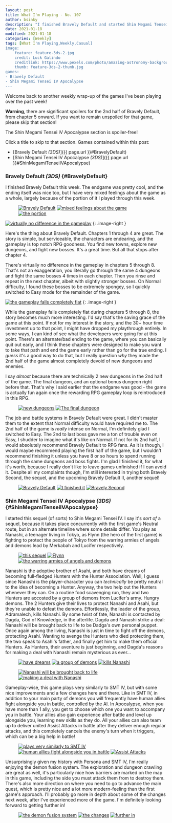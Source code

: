 ```yaml
---
layout: post
title: What I'm Playing - No. 107
author: bsinky
description: "I finished Bravely Default and started Shin Megami Tensei IV Apocalypse."
date: 2021-01-18
modified: 2021-01-18
categories: [Weekly]
tags: [What I'm Playing,Weekly,Casual]
image:
    feature: feature-3ds-2.jpg
    credit: Luck Galindo
    creditlink: https://www.pexels.com/photo/amazing-astronomy-background-bright-544268/
    thumb: feature-3ds-2-thumb.jpg
games:
- Bravely Default
- Shin Megami Tensei IV Apocalypse
---
```


Welcome back to another weekly wrap-up of the games I've been playing over the
past week!

**Warning**, there are significant spoilers for the 2nd half of Bravely Default,
from chapter 5 onward. If you want to remain unspoiled for that game, please
skip that section!

The Shin Megami Tensei IV Apocalypse section is spoiler-free!

Click a title to skip to that section. Games contained within this post:

 - [Bravely Default *(3DS)*]({{ page.url }}#BravelyDefault)
 - [Shin Megami Tensei IV Apocalypse *(3DS)*]({{ page.url }}#ShinMegamiTenseiIVApocalypse)

<!--more-->

### Bravely Default *(3DS)*    {#BravelyDefault}

I finished Bravely Default this week. The endgame was pretty cool, and the
ending itself was nice too, but I have very mixed feelings about the game as a
whole, largely because of the portion of it I played through this week.

<figure class="third">
    <a href="https://i.imgur.com/gEb97Qs.png"><img src="https://i.imgur.com/gEb97Qsm.png" alt="Bravely Default"/></a>
    <a href="https://i.imgur.com/Ecypb3V.png"><img src="https://i.imgur.com/Ecypb3Vm.png" alt="mixed feelings about the game"/></a>
    <a href="https://i.imgur.com/hJbuUGa.png"><img src="https://i.imgur.com/hJbuUGam.png" alt="the portion"/></a>
</figure>

[![virtually no difference in the gameplay](https://i.imgur.com/VF2MEgvm.png)](https://i.imgur.com/VF2MEgv.png)
{: .image-right }

Here's the thing about Bravely Default. Chapters 1 through 4 are great. The
story is simple, but serviceable, the characters are endearing, and the gameplay
is top notch RPG goodness. You find new towns, explore new dungeons, and fight
new bosses. It's a great time. But all that stops after chapter 4.

There's virtually no difference in the gameplay in chapters 5 through 8. That's
not an exaggeration, you literally go through the same 4 dungeons and fight the
same bosses 4 times in each chapter. Then you rinse and repeat in the next
chapter, albeit with slightly stronger bosses. On Normal difficulty, I found
these bosses to be extremely spongey, so I quickly switched to Easy mode for the
remainder of the game.

[![the gameplay falls completely flat](https://i.imgur.com/UMUQpF2m.png)](https://i.imgur.com/UMUQpF2.png)
{: .image-right }

While the gameplay falls completely flat during chapters 5 through 8, the story
becomes much more interesting. I'd say that's the saving grace of the game at
this point. If not for my interest in the story, and the 30+ hour time
investment up to that point, I might have dropped my playthrough entirely. In
some ways, I can kind of see what the developers were going for at this point.
There's an alternate/bad ending to the game, where you can basically quit out
early, and I think these chapters were designed to make you want to take that
path and end the game early rather than go for the true ending. I *guess* it's a
good way to do that, but I really question *why* they made the 2nd half of the
game almost completely devoid of new dungeons and enemies.

I say *almost* because there are technically 2 new dungeons in the 2nd half of
the game. The final dungeon, and an optional bonus dungeon right before that.
That's why I said earlier that the endgame was good - the game is actually fun
again once the rewarding RPG gameplay loop is reintroduced in this RPG.

<figure class="half">
    <a href="https://i.imgur.com/GvLsI7L.png"><img src="https://i.imgur.com/GvLsI7Lm.png" alt="new dungeons"/></a>
    <a href="https://i.imgur.com/LqRekT0.png"><img src="https://i.imgur.com/LqRekT0m.png" alt="The final dungeon"/></a>
</figure>

The job and battle systems in Bravely Default were great. I didn't master them
to the extent that Normal difficulty would have required me to. The 2nd half of
the game is *really* intense on Normal, I'm definitely glad I switched to Easy.
The 2nd to last boss gave me a ton of trouble even on Easy, I shudder to imagine
what it's like on Normal. If not for its 2nd half, I would absolutely recommend
Bravely Default to RPG fans. As it is though, I would maybe recommend playing
the first half of the game, but I wouldn't recommend finishing it unless you
have 8 or so hours to spend running through the same dungeons and boss fights.
I'm glad I finished it, for what it's worth, because I really don't like to
leave games unfinished if I can avoid it. Despite all my complaints though, I'm
still interested in trying both Bravely Second, the sequel, and the upcoming
Bravely Default II, another sequel!

<figure class="third">
    <a href="https://i.imgur.com/yn1xpt8.png"><img src="https://i.imgur.com/yn1xpt8m.png" alt="Bravely Default"/></a>
    <a href="https://i.imgur.com/VCVvgp5.png"><img src="https://i.imgur.com/VCVvgp5m.png" alt="I finished it"/></a>
    <a href="https://i.imgur.com/AJTbMsp.png"><img src="https://i.imgur.com/AJTbMspm.png" alt="Bravely Second"/></a>
</figure>

### Shin Megami Tensei IV Apocalypse *(3DS)*    {#ShinMegamiTenseiIVApocalypse}

I started this sequel (of sorts) to Shin Megami Tensei IV. I say it's *sort of*
a sequel, because it takes place concurrently with the first game's Neutral
route, but in an alternate timeline where some details differ. You play as
Nanashi, a teenager living in Tokyo, as Flynn (the hero of the first game) is
fighting to protect the people of Tokyo from the warring armies of angels and
demons lead by Merkabah and Lucifer respectively.

<figure class="third">
    <a href="https://i.imgur.com/tdglIaN.png"><img src="https://i.imgur.com/tdglIaNm.png" alt="this sequel"/></a>
    <a href="https://i.imgur.com/v2BuXPq.png"><img src="https://i.imgur.com/v2BuXPqm.png" alt="Flynn"/></a>
    <a href="https://i.imgur.com/OFLvEqk.png"><img src="https://i.imgur.com/OFLvEqkm.png" alt="the warring armies of angels and demons"/></a>
</figure>

Nanashi is the adoptive brother of Asahi, and both have dreams of becoming
full-fledged Hunters with the Hunter Association. Well, I guess since Nanashi is
the player-character you can *technically* be pretty neutral to the idea of
becoming a Hunter. Anyway, the two help out the Hunters whenever they can. On a
routine food scavenging run, they and two Hunters are accosted by a group of
demons from Lucifer's army. Hungry demons. The 2 Hunters give their lives to
protect Nanashi and Asahi, but they're unable to defeat the demons.
Effortlessly, the leader of the group, Adramalech, kills Nanashi. By some twist
of fate, Nanashi is contacted by Dagda, God of Knowledge, in the afterlife.
Dagda and Nanashi strike a deal: Nanashi will be brought back to life to be
Dadga's own personal puppet. Once again among the living, Nanashi is just in
time to fight off the demons, protecting Asahi. Wanting to avenge the Hunters
who died protecting them, the two speak to Asahi's father, and finally get him
to make them official Hunters. As Hunters, their aventure is just beginning, and
Dagda's reasons for making a deal with Nanashi remain mysterious as ever...

<figure class="third">
    <a href="https://i.imgur.com/PzrzQVN.png"><img src="https://i.imgur.com/PzrzQVNm.png" alt="have dreams"/></a>
    <a href="https://i.imgur.com/jp7gOPe.png"><img src="https://i.imgur.com/jp7gOPem.png" alt="a group of demons"/></a>
    <a href="https://i.imgur.com/aZOvXRx.png"><img src="https://i.imgur.com/aZOvXRxm.png" alt="kills Nanashi"/></a>
</figure>
<figure class="half">
    <a href="https://i.imgur.com/RpiVTKd.png"><img src="https://i.imgur.com/RpiVTKdm.png" alt="Nanashi will be brought back to life"/></a>
    <a href="https://i.imgur.com/mQLfF0s.png"><img src="https://i.imgur.com/mQLfF0sm.png" alt="making a deal with Nanashi"/></a>
</figure>

Gameplay-wise, this game plays very similarly to SMT IV, but with some nice
improvements and a few changes here and there. Like in SMT IV, in addition to
your main party of demons you will frequently have human allies fight alongside
you in battle, controlled by the AI. In Apocalypse, when you have more than 1
ally, you get to choose which one you want to accompany you in battle. Your
allies also gain experience after battle and level up alongside you, learning
new skills as they do. All your allies can also team up to deliver united Assist
Attacks in battle after they deliver enough regular attacks, and this completely
cancels the enemy's turn when it triggers, which can be a big help in battle!

<figure class="third">
    <a href="https://i.imgur.com/FKVUklk.png"><img src="https://i.imgur.com/FKVUklkm.png" alt="plays very similarly to SMT IV"/></a>
    <a href="https://i.imgur.com/hbVvWap.png"><img src="https://i.imgur.com/hbVvWapm.png" alt="human allies fight alongside you in battle"/></a>
    <a href="https://i.imgur.com/rZ7Vvy6.png"><img src="https://i.imgur.com/rZ7Vvy6m.png" alt="Assist Attacks"/></a>
</figure>

Unsurprisingly given my history with Persona and SMT IV, I'm really enjoying the
demon fusion system. The exploration and dungeon crawling are great as well,
it's particularly nice how barriers are marked on the map in this game,
including the side you must attack them from to destroy them. There's also more
direction on where you need to go to advance the main quest, which is pretty
nice and a lot more modern-feeling than the first game's approach. I'll probably
go more in depth about some of the changes next week, after I've experienced
more of the game. I'm definitely looking forward to getting further in!

<figure class="third">
    <a href="https://i.imgur.com/uG5lBIj.png"><img src="https://i.imgur.com/uG5lBIjm.png" alt="the demon fusion system"/></a>
    <a href="https://i.imgur.com/BD3M8hL.png"><img src="https://i.imgur.com/BD3M8hLm.png" alt="the changes"/></a>
    <a href="https://i.imgur.com/0pj2he0.png"><img src="https://i.imgur.com/0pj2he0m.png" alt="further in"/></a>
</figure>

